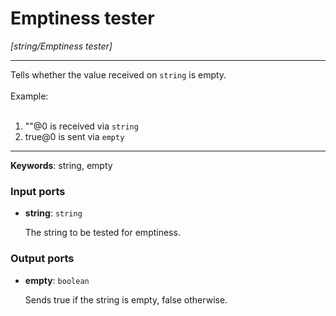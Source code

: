 # Emptiness tester

_[string/Emptiness tester]_

---

Tells whether the value received on `string` is empty.<br>
<br>
Example:<br>
<br>
1. ""@0 is received via `string`<br>
2. true@0 is sent via `empty`<br>

---

__Keywords__: string, empty

### Input ports

* __string__: ` string `


    The string to be tested for emptiness.<br>

### Output ports

* __empty__: ` boolean `


    Sends true if the string is empty, false otherwise.<br>

